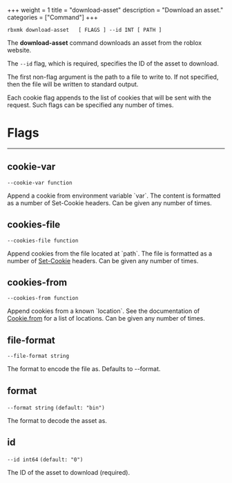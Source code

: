 +++
weight = 1
title = "download-asset"
description = "Download an asset."
categories = ["Command"]
+++

`rbxmk download-asset 	[ FLAGS ] --id INT [ PATH ]
`

The **download-asset** command downloads an asset from the roblox
website.

The `--id` flag, which is required, specifies the ID of the asset
to download.

The first non-flag argument is the path to a file to write to. If not
specified, then the file will be written to standard output.

Each cookie flag appends to the list of cookies that will be sent with the
request. Such flags can be specified any number of times.

# Flags

----

## cookie-var

`--cookie-var function`

Append a cookie from environment variable \`var\`. The content is formatted as
a number of Set-Cookie headers. Can be given any number of times.

## cookies-file

`--cookies-file function`

Append cookies from the file located at \`path\`. The file is formatted as a
number of [Set-Cookie](https://developer.mozilla.org/en-US/docs/Web/HTTP/Headers/Set-Cookie)
headers. Can be given any number of times.

## cookies-from

`--cookies-from function`

Append cookies from a known \`location\`. See the documentation of [Cookie.from](/api/types/Cookie#from) for a list of locations. Can be given
any number of times.

## file-format

`--file-format string`

The format to encode the file as. Defaults to --format.

## format

`--format string` `(default: "bin")`

The format to decode the asset as.

## id

`--id int64` `(default: "0")`

The ID of the asset to download (required).